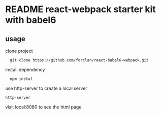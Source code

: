 # README  **react-webpack starter kit with babel6**


**usage**
-----------------
clone project
```
  git clone https://github.com/forclan/react-babel6-webpack.git
```

install dependency
```
  npm instal
```

use http-server to create a local server
```
http-server
```
visit local:8080 to see the html page